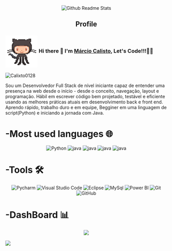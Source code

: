 <p align="center">
 <img width="100px" src="https://res.cloudinary.com/anuraghazra/image/upload/v1594908242/logo_ccswme.svg" align="center" alt="Github Readme Stats" />
 <h2 align="center">Profile</h2>
</p>

### <img align='center' src="https://raw.githubusercontent.com/iCharlesZ/FigureBed/master/img/octocat.gif" width="100"> Hi there 👋 I'm [Márcio Calisto](https://www.instagram.com/techcalixto/), Let's Code!!!🐱‍👤
<img src="https://komarev.com/ghpvc/?username=Calixto0128" alt="Calixto0128" />

<div>
<p>
Sou um Desenvolvedor Full Stack de nível iniciante capaz de entender uma presença na web desde o início - desde o conceito, navegação, layout e programação. Hábil em escrever código bem projetado, testável e eficiente usando as melhores práticas atuais em desenvolvimento back e front end. Aprendo rápido, trabalho duro e em equipe, Begginer em uma linguagem de script(Python) e iniciando a jornada com Java.
</p>
</div>

# -Most used languages 🌐
<p align="center">
<a target="_blank"><img alt="Python" src="https://img.shields.io/badge/Python-14354C?style=for-the-badge&logo=python&logoColor=white"/></a> 
<a target="_blank"><img alt="java" src="https://img.shields.io/badge/Java-ED8B00?style=for-the-badge&logo=java&logoColor=white"/></a> 
<a target="_blank"><img alt="java" src="https://img.shields.io/badge/HTML-239120?style=for-the-badge&logo=html5&logoColor=white"/></a> 
<a target="_blank"><img alt="java" src="https://img.shields.io/badge/CSS-239120?&style=for-the-badge&logo=css3&logoColor=white"/></a> 
<a target="_blank"><img alt="java" src="https://img.shields.io/badge/JavaScript-F7DF1E?style=for-the-badge&logo=javascript&logoColor=black"/></a> 
</p>


# -Tools 🛠️

<p align="center">
<a target="_blank"><img alt="Pycharm" src="https://img.shields.io/badge/PyCharm-000000.svg?&style=for-the-badge&logo=PyCharm&logoColor=white"/></a> 
<a target="_blank"><img alt="Visual Studio Code" src="https://img.shields.io/badge/Visual%20Studio%20Code-%2312100E.svg?logo=visual-studio-code&style=for-the-badge&logoColor=blue"/></a> 
<a target="_blank"><img alt="Eclipse" src="https://img.shields.io/badge/Eclipse-2C2255?style=for-the-badge&logo=eclipse&logoColor=white"/></a> 
<a target="_blank"><img alt="MySql" src="https://img.shields.io/badge/MySQL-00000F?style=for-the-badge&logo=mysql&logoColor=white"/></a> 
<a target="_blank"><img alt="Power BI" src="https://img.shields.io/badge/PowerBI-black?logo=Power%20BI&logoColor=yellow&style=for-the-badge"/></a> 
<a target="_blank"><img alt="Git" src="https://img.shields.io/badge/Git-%2312100E.svg?logo=git&style=for-the-badge"/></a> 
<a target="_blank"><img alt="GitHub" src="https://img.shields.io/badge/GitHub-black?logo=GitHub&style=for-the-badge"/></a> 

</p>

# -DashBoard 📊
<p align="center">
  <img src="https://github-readme-stats.vercel.app/api/top-langs/?username=ClxtMf&theme=dark" width="400">
</p>

<img src="https://github-profile-trophy.vercel.app/?username=ClxtMf&theme=nord&no-frame=true&margin-w=10&column=7" />
